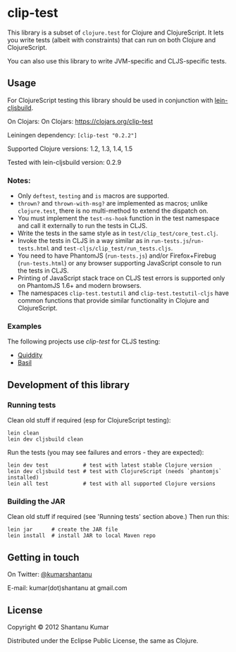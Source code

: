# clip-test

This library is a subset of `clojure.test` for Clojure and ClojureScript. It
lets you write tests (albeit with constraints) that can run on both Clojure and
ClojureScript.

You can also use this library to write JVM-specific and CLJS-specific tests.


## Usage

For ClojureScript testing this library should be used in conjunction with
[lein-cljsbuild](https://github.com/emezeske/lein-cljsbuild).

On Clojars: On Clojars: https://clojars.org/clip-test

Leiningen dependency: `[clip-test "0.2.2"]`

Supported Clojure versions: 1.2, 1.3, 1.4, 1.5

Tested with lein-cljsbuild version: 0.2.9

### Notes:

* Only `deftest`, `testing` and `is` macros are supported.
* `thrown?` and `thrown-with-msg?` are implemented as macros; unlike
  `clojure.test`, there is no multi-method to extend the dispatch on.
* You must implement the `test-ns-hook` function in the test namespace and call
  it externally to run the tests in CLJS.
* Write the tests in the same style as in `test/clip_test/core_test.clj`.
* Invoke the tests in CLJS in a way similar as in `run-tests.js`/`run-tests.html`
  and `test-cljs/clip_test/run_tests.cljs`.
* You need to have PhantomJS (`run-tests.js`) and/or
  Firefox+Firebug (`run-tests.html`) or any browser supporting JavaScript console
  to run the tests in CLJS.
* Printing of JavaScript stack trace on CLJS test errors is supported only on
  PhantomJS 1.6+ and modern browsers.
* The namespaces `clip-test.testutil` and `clip-test.testutil-cljs` have common
  functions that provide similar functionality in Clojure and ClojureScript.

### Examples

The following projects use _clip-test_ for CLJS testing:

* [Quiddity](https://github.com/kumarshantanu/quiddity)
* [Basil](https://github.com/kumarshantanu/basil)

## Development of this library

### Running tests

Clean old stuff if required (esp for ClojureScript testing):

```
lein clean
lein dev cljsbuild clean
```

Run the tests (you may see failures and errors - they are expected):

```
lein dev test           # test with latest stable Clojure version
lein dev cljsbuild test # test with ClojureScript (needs `phantomjs` installed)
lein all test           # test with all supported Clojure versions
```

### Building the JAR

Clean old stuff if required (see 'Running tests' section above.) Then run this:

```
lein jar      # create the JAR file
lein install  # install JAR to local Maven repo
```

## Getting in touch

On Twitter: [@kumarshantanu](https://twitter.com/kumarshantanu)

E-mail: kumar(dot)shantanu at gmail.com

## License

Copyright © 2012 Shantanu Kumar

Distributed under the Eclipse Public License, the same as Clojure.
